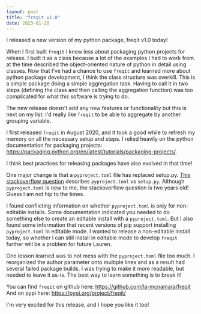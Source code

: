```yaml
---
layout: post
title: "freqit v1.0"
date: 2023-01-28
---
```


I released a new version of my python package, freqit v1.0 today!

When I first built `freqit` I knew less about packaging python projects for release. I built it as a class because a lot of the examples I had to work from at the time described the object-oriented nature of python in detail using classes. Now that I've had a chance to use `freqit` and learned more about python package development, I think the class structure was overkill. This is a simple package doing a simple aggregation task. Having to call it in two steps (defining the class and then calling the aggregation function) was too complicated for what this software is trying to do.

The new release doesn't add any new features or functionality but this is next on my list. I'd really like `freqit` to be able to aggregate by another grouping variable.

I first released `freqit` in August 2020, and it took a good while to refresh my memory on all the necessary setup and steps. I relied heavily on the python documentation for packaging projects: 
<https://packaging.python.org/en/latest/tutorials/packaging-projects/>.

I think best practices for releasing packages have also evolved in that time!

One major change is that a `pyproject.toml` file has replaced setup.py. [This stackoverflow question](https://stackoverflow.com/questions/62983756/what-is-pyproject-toml-file-for) describes `pyproject.toml` vs `setup.py`. Although `pyproject.toml` is new to me, the stackoverflow question is two years old! Guess I am not hip to the times.

I found conflicting information on whether `pyproject.toml` is only for non-editable installs. Some documentation indicated you needed to do something else to create an editable install with a `pyproject.toml`. But I also found some information that recent versions of pip support installing `pyproject.toml` in editable mode. I wanted to release a non-editable install today, so whether I can still install in editable mode to develop `freqit` further will be a problem for future Lauren.

One lesson learned was to not mess with the `pyproject.toml` file too much. I reorganized the author parameter onto multiple lines and as a result had several failed package builds. I was trying to make it more readable, but needed to leave it as-is. The best way to learn something is to break it!

You can find `freqit` on github here: <https://github.com/la-mcnamara/freqit><br>
And on pypi here: <https://pypi.org/project/freqit/>

I'm very excited for this release, and I hope you like it too!